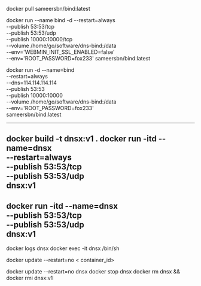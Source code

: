 docker pull sameersbn/bind:latest

docker run --name bind -d --restart=always \
  --publish 53:53/tcp \
  --publish 53:53/udp \
  --publish 10000:10000/tcp \
  --volume /home/go/software/dns-bind:/data \
  --env='WEBMIN_INIT_SSL_ENABLED=false' \
  --env='ROOT_PASSWORD=fox233'  sameersbn/bind:latest

docker run -d --name=bind \
  --restart=always \
  --dns=114.114.114.114 \
  --publish 53:53 \
  --publish 10000:10000 \
  --volume /home/go/software/dns-bind:/data \
  --env='ROOT_PASSWORD=fox233' \
  sameersbn/bind:latest


-------------------------------------
docker build -t dnsx:v1 .
docker run -itd --name=dnsx \
--restart=always    \
--publish 53:53/tcp     \
--publish 53:53/udp     \
dnsx:v1
----------------------
docker run -itd --name=dnsx \
--publish 53:53/tcp     \
--publish 53:53/udp     \
dnsx:v1
-----------------------
docker logs dnsx
docker exec -it dnsx /bin/sh

docker update --restart=no < container_id>

docker update --restart=no dnsx
docker stop dnsx
docker rm dnsx && docker rmi dnsx:v1 



